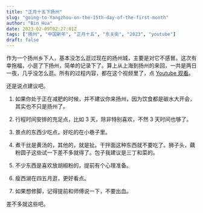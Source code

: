 ```yaml
---
title: "正月十五下扬州"
slug: "going-to-Yangzhou-on-the-15th-day-of-the-first-month"
author: "Bin Hua"
date: 2023-02-09T02:27:01Z
tags: ["扬州", "中国新年", "正月十五", "东关街", "2023", "youtube"]
draft: false
---
```


作为一个扬州乡下人，基本没怎么逛过现在的扬州城，主要是对它不感冒。这次有幸拖福，小逛了下扬州，简单的记录下了。算上从上海到扬州的来回，一共是两日一夜，几乎没怎么逛。所有的过程内容，都在这个视频里了，点 [Youtube 观看](https://www.youtube.com/watch?v=nVN0pl-ejco)。

还是说点建议吧。

1. 如果你处于正在减肥的时候，并不建议你来扬州，因为饮食都是碳水大开会，其实也不只是扬州了。

2. 行程时间安排的充足点，比如 3 天，除非特别喜欢，不然 3 天时间也够了。

3. 景点的东西少吃点，好吃的在小巷子里。

4. 煮干丝是黄汤的，其他的，就是扯。干拌面这种东西就不要吃了。狮子头，藕粉圆子这些试一下差不多就得了。包子我建议是三丁和菜的。

5. 不少东西是喜欢放胡椒粉的，提前有个心理准备。

6. 瘦西湖在四五月逛，更好看点。

7. 如果想修脚，记得提前和师傅说一下，不要出血。

差不多就这些吧。